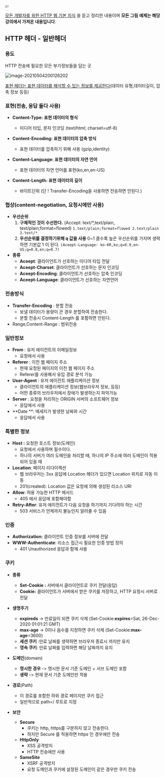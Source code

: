 <img src="https://tva1.sinaimg.cn/large/008eGmZEgy1gpiejhlmqoj30lc0dwmzx.jpg" alt="1" style="zoom: 50%;" />

[모든 개발자를 위한 HTTP 웹 기본 지식](https://www.inflearn.com/course/http-웹-네트워크/dashboard) 을 듣고 정리한 내용이며 **모든 그림 예제는 해당 강의에서 가져온 내용입니다**.



## HTTP 헤더 - 일반헤더



### 용도

HTTP 전송에 필요한 모든 부가정보들을 담는 곳

![image-20210504200126202](https://tva1.sinaimg.cn/large/008i3skNgy1gq6ll35eiyj30j507xt9j.jpg)

<u>표현 헤더는 표현 데이터를 해석할 수 있는 정보를 제공한다</u>(데이터 유형,데이터길이, 압축 정보 등등)





### 표현(전송, 응답 둘다 사용)

- **Content-Type: 표현 데이터의 형식**
  - 미디어 타입, 문자 인코딩 (text/html; charset=utf-8)
- **Content-Encoding: 표현 데이터의 압축 방식**
  - 표현 데이터를 압축하기 위해 사용 (gzip,identity)
- **Content-Language: 표현 데이터의 자연 언어**
  - 표현 데이터의 자연 언어를 표현(ko,en,en-US)

- **Content-Length: 표현 데이터의 길이**
  - 바이트단위 (단 ! Transfer-Encoding을 사용하면 전송하면 안된다.)



### 협상(content-negotiation, 요청시에만 사용)

- **우선순위**
  1. **구체적인 것이 수선한다.**
     (Accept: text/*,text/plain, text/plain;format=flowed)
     `1.text/plain;format=flowed
     2.text/plain
     3.text/*`
  2. **우선순위를 결정하기위해 q 값을 사용** 0~1  클수록 높은 우선순위를 가지며 생략하면 기본값 1 이 된다.
     `(Aceept-Language: ko-KR,ko;q=0.9,en-US;q=0.8,en;q=0.7)`
- **종류**
  - **Aceept**: 클라이언트가 선호하는 미디어 타입 전달
  - **Aceept-Charset**: 클라이언트가 선호하는 문자 인코딩
  - **Aceept-Encoding**: 클라이언트가 선호하는 압축 인코딩
  - **Aceept-Language**: 클라이언트가 선호하는 자연언어



### 전송방식

- **Transfer-Encoding** : 분할 전송
  - 보낼 데이터가 용량이 큰 경우 분할하여 전송한다. 
  - 분할 전송시 Content-Length 를 포함하면 안된다.
- Range,Content-Range : 범위전송



### 일반정보

- **From** : 유저 에이전트의 이메일정보
  - 요청에서 사용
- **Referer** : 이전 웹 페이지 주소
  - 현재 요청된 페이지의 이전 웹 페이지 주소
  - Referer를 사용해서 유입 경로 분석 가능
- **User-Agent** : 유저 에이전트 애플리케이션 정보
  - 클라이언트의 애플리케이션 정보(웹브라우저 정보, 등등)
  - 어떤 종류의 브라우저에서 장애가 발생하는지 파악가능
- **Server** : 요청을 처리하는 ORIGIN 서버의 소프트웨어 정보
  - 응답에서 사용
- **Date **: 메세지가 발생한 날짜와 시간
  - 응답에서 사용



### 특별한 정보

- **Host :** 요청한 호스트 정보(도메인)
  - 요청에서 사용하며 필수이다.
  - 하나의 서버가 여러 도메인을 처리할 때, 하나의 IP 주소에 여러 도메인이 적용되어 있을 때
- **Location**: 페이지 리다이렉션
  - 웹 브라우저는 3xx 응답에 Location 헤더가 있으면  Location 위치로 자동 이동
  - 201(created): Location 값은 요청에 의해 생성된 리소스 URI
- **Allow**: 허용 가능한 HTTP 메서드
  - 405 에서 응답에 포함해야함
- **Retry-After**: 유저 에이전트가 다음 요청을 하기까지 기다려야 하는 시간
  - 503 서비스가 언제까지 불능인지 알려줄 수 있음 



### 인증

- **Authorization:** 클라이언트 인증 정보를 서버에 전달
- **WWW-Authenticate**: 리소스 접근시  필요한 인증 방법 정의
  - 401 Unauthorized 응답과 함께 사용



### 쿠키

- **종류**
  - **Set-Cookie :** 서버에서 클라이언트로 쿠키 전달(응답)
  - **Cookie:** 클라이언트가 서버에서 받은 쿠키를 저장하고, HTTP 요청시 서버로 전달

- **생명주기**
  - **expireds** -> 만료일이 되면 쿠키 삭제
    (Set-Cookie:**expires**=Sat, 26-Dec-2020 01:01:21 GMT)
  - **max-age** -> 0이나 음수를 지정하면 쿠키 삭제
    (Set-Cookie:**max-age**=3600)
  - **세션 쿠키** :만료 날짜를 생략하면 브라우저 종료시 까지만 유지
  - **영속 쿠키**: 만료 날짜를 입력하면 해당 날짜까지 유지

- **도메인**(domain)

  - **명시한 경우** -> 명시한 문서 기준 도메인 + 서브 도메인 포함
  - **생략** -> 현재 문서 기준 도메인만 적용

- **경로**(Path)

  - 이 경로를 포함한 하위 경로 페이지만 쿠키 접근
  - 일반적으로 path=/ 루트로 지정

- **보안**

  - **Secure** 
    - 쿠키는 http, https를 구분하지 않고 전송한다.
    - 하지만 Secure 를 적용하면 https 인 경우에만 전송
  - **HttpOnly**
    - XSS 공격방지
    - HTTP 전송에만 사용
  - **SameSite**
    - XSRF 공격방지
    - 요청 도메인과 쿠키에 설정된 도메인이 같은 경우만 쿠키 전송

  

  



